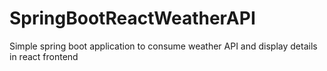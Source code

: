 # SpringBootReactWeatherAPI
Simple spring boot application to consume weather API and display details in react frontend

